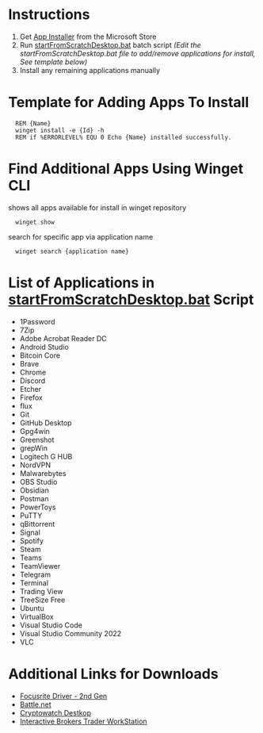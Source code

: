 # Instructions
1. Get [App Installer](https://apps.microsoft.com/store/detail/app-installer/9NBLGGH4NNS1) from the Microsoft Store
2. Run [startFromScratchDesktop.bat](./startFromScratchDesktop.bat) batch script _(Edit the startFromScratchDesktop.bat file to add/remove applications for install, See template below)_
3. Install any remaining applications manually

# Template for Adding Apps To Install

      REM {Name}          
      winget install -e {Id} -h
      REM if %ERRORLEVEL% EQU 0 Echo {Name} installed successfully.
# Find Additional Apps Using Winget CLI
 shows all apps available for install in winget repository

      winget show
 search for specific app via application name
  
      winget search {application name}
# List of Applications in [startFromScratchDesktop.bat](./startFromScratchDesktop.bat) Script
- 1Password
- 7Zip
- Adobe Acrobat Reader DC
- Android Studio
- Bitcoin Core
- Brave
- Chrome
- Discord
- Etcher
- Firefox
- flux
- Git
- GitHub Desktop
- Gpg4win
- Greenshot
- grepWin
- Logitech G HUB
- NordVPN
- Malwarebytes
- OBS Studio
- Obsidian
- Postman
- PowerToys
- PuTTY
- qBittorrent
- Signal
- Spotify
- Steam
- Teams
- TeamViewer
- Telegram
- Terminal
- Trading View
- TreeSize Free
- Ubuntu
- VirtualBox
- Visual Studio Code
- Visual Studio Community 2022
- VLC

# Additional Links for Downloads
- [Focusrite Driver - 2nd Gen](https://downloads.focusrite.com/focusrite/scarlett-2nd-gen/scarlett-2i2-2nd-gen)
- [Battle.net](https://www.blizzard.com/en-us/download/confirmation?product=bnetdesk)
- [Cryptowatch Destkop](https://cryptowat.ch/apps/desktop)
- [Interactive Brokers Trader WorkStation](https://www.interactivebrokers.com/en/index.php?f=14099#tws-software)
